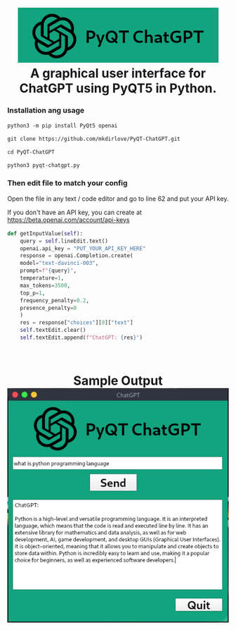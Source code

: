 <h1 align="center">
  <br>
  <a href="https://github.com/mkdirlove/PyQT-ChatGPT"><img src="https://github.com/mkdirlove/PyQT-ChatGPT/blob/main/logo.png" alt="PyQT-ChatGPT"></a>
  <br>
  A graphical user interface for ChatGPT using PyQT5 in Python.
  <br>
</h1>

### Installation ang usage

```
python3 -m pip install PyQt5 openai
```
```
git clone https://github.com/mkdirlove/PyQT-ChatGPT.git
```
```
cd PyQT-ChatGPT
```
```
python3 pyqt-chatgpt.py
```

### Then edit file to match your config

Open the file in any text / code editor and go to line 62 and put your API key.

If you don't have an API key, you can create at https://beta.openai.com/account/api-keys

```python
def getInputValue(self):
    query = self.lineEdit.text()
    openai.api_key = "PUT_YOUR_API_KEY_HERE"
    response = openai.Completion.create(
    model="text-davinci-003",
    prompt=f"{query}",
    temperature=1,
    max_tokens=3500,
    top_p=1,
    frequency_penalty=0.2,
    presence_penalty=0
    )
    res = response["choices"][0]["text"]
    self.textEdit.clear()
    self.textEdit.append(f"ChatGPT: {res}")
```

<h1 align="center">
  <br>
  Sample Output
  <br>
  <img src="https://github.com/mkdirlove/PyQT-ChatGPT/blob/main/chatgpt-qt.png" alt="PyQT-ChatGPT">
</p>
